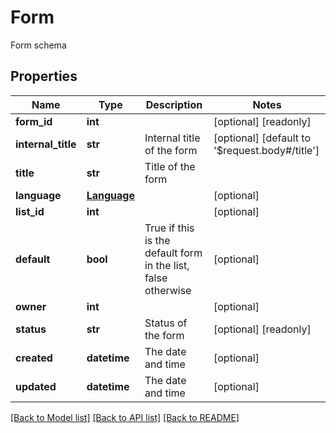 # Form

Form schema
## Properties
Name | Type | Description | Notes
------------ | ------------- | ------------- | -------------
**form_id** | **int** |  | [optional] [readonly] 
**internal_title** | **str** | Internal title of the form | [optional] [default to '$request.body#/title']
**title** | **str** | Title of the form | 
**language** | [**Language**](Language.md) |  | [optional] 
**list_id** | **int** |  | [optional] 
**default** | **bool** | True if this is the default form in the list, false otherwise | [optional] 
**owner** | **int** |  | [optional] 
**status** | **str** | Status of the form | [optional] [readonly] 
**created** | **datetime** | The date and time | [optional] 
**updated** | **datetime** | The date and time | [optional] 

[[Back to Model list]](../README.md#documentation-for-models) [[Back to API list]](../README.md#documentation-for-api-endpoints) [[Back to README]](../README.md)


